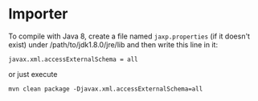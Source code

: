 # Importer

To compile with Java 8, create a file named `jaxp.properties` (if it doesn't exist) under /path/to/jdk1.8.0/jre/lib and then write this line in it:

```
javax.xml.accessExternalSchema = all
```

or just execute 

```
mvn clean package -Djavax.xml.accessExternalSchema=all
```
